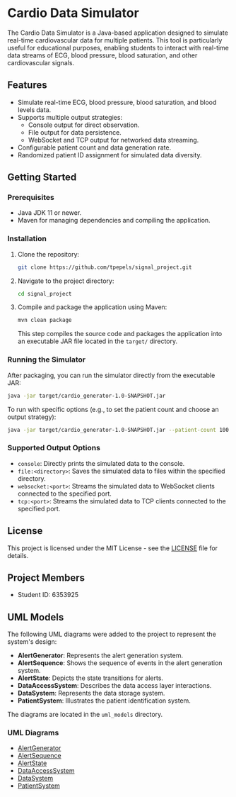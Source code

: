 # Cardio Data Simulator

The Cardio Data Simulator is a Java-based application designed to simulate real-time cardiovascular data for multiple patients. This tool is particularly useful for educational purposes, enabling students to interact with real-time data streams of ECG, blood pressure, blood saturation, and other cardiovascular signals.

## Features

- Simulate real-time ECG, blood pressure, blood saturation, and blood levels data.
- Supports multiple output strategies:
  - Console output for direct observation.
  - File output for data persistence.
  - WebSocket and TCP output for networked data streaming.
- Configurable patient count and data generation rate.
- Randomized patient ID assignment for simulated data diversity.

## Getting Started

### Prerequisites

- Java JDK 11 or newer.
- Maven for managing dependencies and compiling the application.

### Installation

1. Clone the repository:

   ```sh
   git clone https://github.com/tpepels/signal_project.git
   ```

2. Navigate to the project directory:

   ```sh
   cd signal_project
   ```

3. Compile and package the application using Maven:
   ```sh
   mvn clean package
   ```
   This step compiles the source code and packages the application into an executable JAR file located in the `target/` directory.

### Running the Simulator

After packaging, you can run the simulator directly from the executable JAR:

```sh
java -jar target/cardio_generator-1.0-SNAPSHOT.jar
```

To run with specific options (e.g., to set the patient count and choose an output strategy):

```sh
java -jar target/cardio_generator-1.0-SNAPSHOT.jar --patient-count 100 --output file:./output
```

### Supported Output Options

- `console`: Directly prints the simulated data to the console.
- `file:<directory>`: Saves the simulated data to files within the specified directory.
- `websocket:<port>`: Streams the simulated data to WebSocket clients connected to the specified port.
- `tcp:<port>`: Streams the simulated data to TCP clients connected to the specified port.

## License

This project is licensed under the MIT License - see the [LICENSE](LICENSE) file for details.

## Project Members
- Student ID: 6353925


## UML Models
The following UML diagrams were added to the project to represent the system's design:

- **AlertGenerator**: Represents the alert generation system.
- **AlertSequence**: Shows the sequence of events in the alert generation system.
- **AlertState**: Depicts the state transitions for alerts.
- **DataAccessSystem**: Describes the data access layer interactions.
- **DataSystem**: Represents the data storage system.
- **PatientSystem**: Illustrates the patient identification system.

The diagrams are located in the `uml_models` directory.

### UML Diagrams
- [AlertGenerator](uml_models/AlertGenerator.png)
- [AlertSequence](uml_models/AlertSequence.png)
- [AlertState](uml_models/AlertState.png)
- [DataAccessSystem](uml_models/DataAccessSystem.png)
- [DataSystem](uml_models/DataSystem.png)
- [PatientSystem](uml_models/PatientSystem.png)
